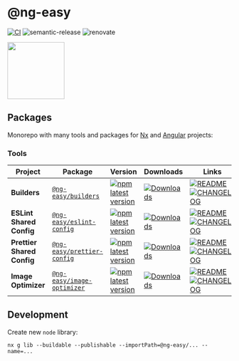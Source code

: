 # @ng-easy

[![CI](https://github.com/ng-easy/platform/actions/workflows/ci.yml/badge.svg)](https://github.com/ng-easy/platform/actions/workflows/ci.yml) ![semantic-release](https://img.shields.io/badge/%20%20%F0%9F%93%A6%F0%9F%9A%80-semantic--release-e10079.svg) ![renovate](https://img.shields.io/badge/maintaied%20with-renovate-blue?logo=renovatebot)

<img src="https://raw.githubusercontent.com/ng-easy/platform/main/assets/icon-512x512.png" width="128">

## Packages

Monorepo with many tools and packages for [Nx](https://nx.dev/) and [Angular](https://angular.io/) projects:

### Tools

| Project                    | Package                                                                          | Version                                                                                                                                           | Downloads                                                                                                                      | Links                                                                                                                                                                                               |
| -------------------------- | -------------------------------------------------------------------------------- | ------------------------------------------------------------------------------------------------------------------------------------------------- | ------------------------------------------------------------------------------------------------------------------------------ | --------------------------------------------------------------------------------------------------------------------------------------------------------------------------------------------------- |
| **Builders**               | [`@ng-easy/builders`](https://npmjs.com/package/@ng-easy/builders)               | [![npm latest version](https://img.shields.io/npm/v/@ng-easy/builders/latest.svg)](https://www.npmjs.com/package/@ng-easy/builders)               | [![Downloads](https://img.shields.io/npm/dm/@ng-easy/builders)](https://www.npmjs.com/package/@ng-easy/builders)               | [![README](https://img.shields.io/badge/README--green.svg)](/libs/builders/README.md) [![CHANGELOG](https://img.shields.io/badge/CHANGELOG--orange.svg)](/libs/builders/CHANGELOG.md)               |
| **ESLint Shared Config**   | [`@ng-easy/eslint-config`](https://npmjs.com/package/@ng-easy/eslint-config)     | [![npm latest version](https://img.shields.io/npm/v/@ng-easy/eslint-config/latest.svg)](https://www.npmjs.com/package/@ng-easy/eslint-config)     | [![Downloads](https://img.shields.io/npm/dm/@ng-easy/eslint-config)](https://www.npmjs.com/package/@ng-easy/eslint-config)     | [![README](https://img.shields.io/badge/README--green.svg)](/libs/eslint-config/README.md) [![CHANGELOG](https://img.shields.io/badge/CHANGELOG--orange.svg)](/libs/eslint-config/CHANGELOG.md)     |
| **Prettier Shared Config** | [`@ng-easy/prettier-config`](https://npmjs.com/package/@ng-easy/prettier-config) | [![npm latest version](https://img.shields.io/npm/v/@ng-easy/prettier-config/latest.svg)](https://www.npmjs.com/package/@ng-easy/prettier-config) | [![Downloads](https://img.shields.io/npm/dm/@ng-easy/prettier-config)](https://www.npmjs.com/package/@ng-easy/prettier-config) | [![README](https://img.shields.io/badge/README--green.svg)](/libs/prettier-config/README.md) [![CHANGELOG](https://img.shields.io/badge/CHANGELOG--orange.svg)](/libs/prettier-config/CHANGELOG.md) |
| **Image Optimizer**        | [`@ng-easy/image-optimizer`](https://npmjs.com/package/@ng-easy/image-optimizer) | [![npm latest version](https://img.shields.io/npm/v/@ng-easy/image-optimizer/latest.svg)](https://www.npmjs.com/package/@ng-easy/image-optimizer) | [![Downloads](https://img.shields.io/npm/dm/@ng-easy/image-optimizer)](https://www.npmjs.com/package/@ng-easy/image-optimizer) | [![README](https://img.shields.io/badge/README--green.svg)](/libs/image-optimizer/README.md) [![CHANGELOG](https://img.shields.io/badge/CHANGELOG--orange.svg)](/libs/image-optimizer/CHANGELOG.md) |

## Development

Create new `node` library:

```shell
nx g lib --buildable --publishable --importPath=@ng-easy/... --name=...
```
